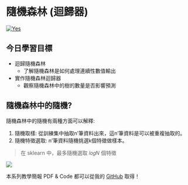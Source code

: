 # 隨機森林 (迴歸器)
[![Yes](https://img.youtube.com/vi/6sYMlwl2SWg/0.jpg)](https://www.youtube.com/watch?v=6sYMlwl2SWg)

## 今日學習目標
- 迴歸隨機森林
    - 了解隨機森林是如何處理連續性數值輸出
- 實作隨機森林迴歸器
    - 觀察隨機森林中的樹的數量是否影響預測

## 隨機森林中的隨機?
隨機森林中的隨機有兩種方面可以解釋:

1. 隨機取樣: 從訓練集中抽取n’筆資料出來，這n’筆資料是可以被重複抽取的。
2. 隨機特徵選取: n’筆資料隨機挑選k個特徵做樣本。

> 在 sklearn 中，最多隨機選取 𝑙𝑜𝑔𝑁 個特徵

![](https://i.imgur.com/6I6GmBN.png)



本系列教學簡報 PDF & Code 都可以從我的 [GitHub](https://github.com/andy6804tw/2020-12th-ironman) 取得！